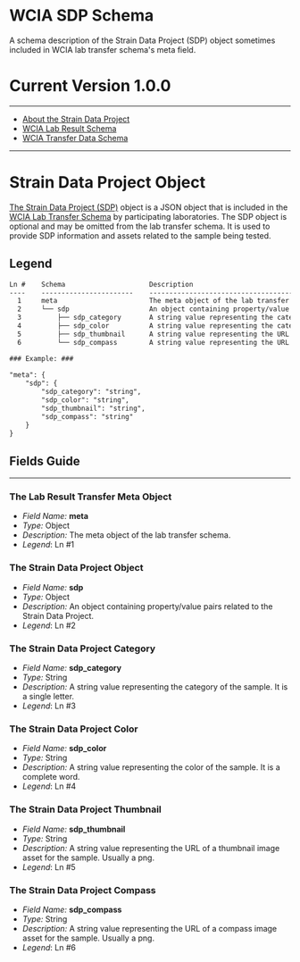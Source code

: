 # WCIA SDP Schema
A schema description of the Strain Data Project (SDP) object sometimes included in WCIA lab transfer schema's meta field.

# Current Version 1.0.0

----

- [About the Strain Data Project](https://straindataproject.org/)
- [WCIA Lab Result Schema](https://www.github.com/conflabs/wcia-lab-result-schema)
- [WCIA Transfer Data Schema](https://github.com/conflabs/wcia-transfer-data-schema)

----

# Strain Data Project Object

[The Strain Data Project (SDP)](https://straindataproject.org/) object is a JSON object that is included in the 
[WCIA Lab Transfer Schema](https://www.github.com/conflabs/wcia-lab-result-schema) by participating laboratories. The SDP 
object is optional and may be omitted from the lab transfer schema. It is used to provide SDP information and assets 
related to the sample being tested.

## Legend

```txt
Ln #    Schema                     Description
----    -----------------------    ---------------------------------------------------------------------------------
  1     meta                       The meta object of the lab transfer schema.
  2     └── sdp                    An object containing property/value pairs related to the Strain Data Project.
  3         ├── sdp_category       A string value representing the category of the sample.
  4         ├── sdp_color          A string value representing the category of the sample.
  5         ├── sdp_thumbnail      A string value representing the URL of a thumbnail image asset for the sample.
  6         └── sdp_compass        A string value representing the URL of a compass image asset for the sample.

### Example: ###
 
"meta": {
    "sdp": {
        "sdp_category": "string",
        "sdp_color": "string",
        "sdp_thumbnail": "string",
        "sdp_compass": "string"
    }
}
```

## Fields Guide

----

### The Lab Result Transfer Meta Object

- _Field Name:_ **meta**
- _Type:_ Object
- _Description:_ The meta object of the lab transfer schema.
- _Legend_: Ln #1

### The Strain Data Project Object

- _Field Name:_ **sdp**
- _Type:_ Object
- _Description:_ An object containing property/value pairs related to the Strain Data Project.
- _Legend_: Ln #2

### The Strain Data Project Category

- _Field Name:_ **sdp_category**
- _Type:_ String
- _Description:_ A string value representing the category of the sample. It is a single letter.
- _Legend_: Ln #3

### The Strain Data Project Color

- _Field Name:_ **sdp_color**
- _Type:_ String
- _Description:_ A string value representing the color of the sample. It is a complete word.
- _Legend_: Ln #4

### The Strain Data Project Thumbnail

- _Field Name:_ **sdp_thumbnail**
- _Type:_ String
- _Description:_ A string value representing the URL of a thumbnail image asset for the sample. Usually a png.
- _Legend_: Ln #5

### The Strain Data Project Compass

- _Field Name:_ **sdp_compass**
- _Type:_ String
- _Description:_ A string value representing the URL of a compass image asset for the sample. Usually a png.
- _Legend_: Ln #6

